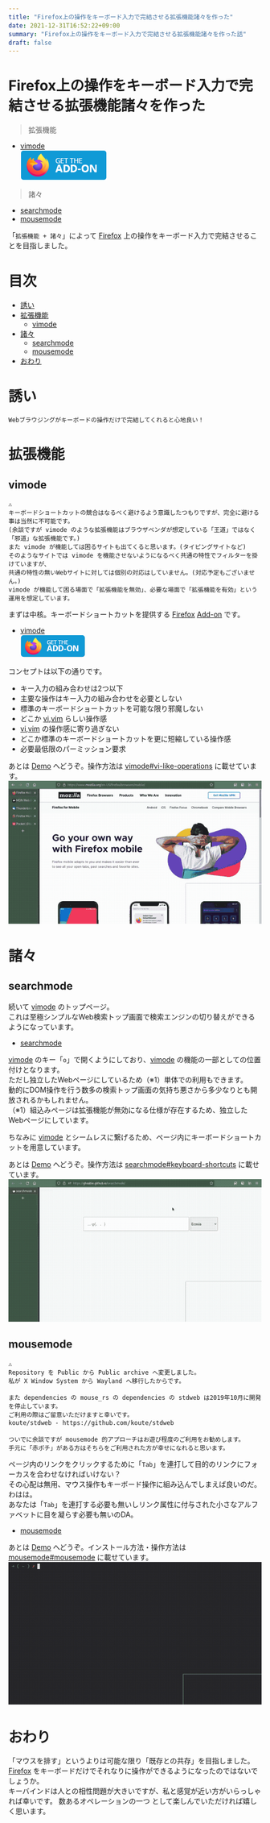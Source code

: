 ```yaml
---
title: "Firefox上の操作をキーボード入力で完結させる拡張機能諸々を作った"
date: 2021-12-31T16:52:22+09:00
summary: "Firefox上の操作をキーボード入力で完結させる拡張機能諸々を作った話"
draft: false
---
```

# Firefox上の操作をキーボード入力で完結させる拡張機能諸々を作った
> 拡張機能
- [vimode](https://addons.mozilla.org/en-US/firefox/addon/vimode/)  
[![get-the-addon](get-the-addon.png)](https://addons.mozilla.org/en-US/firefox/addon/vimode/)

> 諸々
- [searchmode](https://ghsable.github.io/searchmode/)
- [mousemode](https://crates.io/crates/mousemode)

「`拡張機能 + 諸々`」によって [Firefox](https://www.mozilla.org/en-US/firefox/new/) 上の操作をキーボード入力で完結させることを目指しました。

# 目次
* [誘い](#誘い)
* [拡張機能](#拡張機能)
  * [vimode](#vimode)
* [諸々](#諸々)
  * [searchmode](#searchmode)
  * [mousemode](#mousemode)
* [おわり](#おわり)

# 誘い
`Webブラウジングがキーボードの操作だけで完結してくれると心地良い！`  

# 拡張機能

## vimode
```text
⚠️
キーボードショートカットの競合はなるべく避けるよう意識したつもりですが、完全に避ける事は当然に不可能です。
(余談ですが vimode のような拡張機能はブラウザベンダが想定している「王道」ではなく「邪道」な拡張機能です。)
また vimode が機能しては困るサイトも出てくると思います。(タイピングサイトなど)
そのようなサイトでは vimode を機能させないようになるべく共通の特性でフィルターを掛けていますが、
共通の特性の無いWebサイトに対しては個別の対応はしていません。(対応予定もございません。)
vimode が機能して困る場面で「拡張機能を無効」、必要な場面で「拡張機能を有効」という運用を想定しています。
```
まずは中核。キーボードショートカットを提供する [Firefox](https://www.mozilla.org/en-US/firefox/new/) [Add-on](https://addons.mozilla.org/en-US/firefox/) です。
- [vimode](https://addons.mozilla.org/en-US/firefox/addon/vimode/)  
[![get-the-addon-small](get-the-addon-small.png)](https://addons.mozilla.org/en-US/firefox/addon/vimode/)

コンセプトは以下の通りです。
- キー入力の組み合わせは2つ以下
- 主要な操作はキー入力の組み合わせを必要としない
- 標準のキーボードショートカットを可能な限り邪魔しない
- どこか [vi](http://ex-vi.sourceforge.net/),[vim](https://www.vim.org/) らしい操作感
- [vi](http://ex-vi.sourceforge.net/),[vim](https://www.vim.org/) の操作感に寄り過ぎない
- どこか標準のキーボードショートカットを更に短縮している操作感
- 必要最低限のパーミッション要求

あとは [Demo](https://github.com/ghsable/vimode#vimode) へどうぞ。操作方法は [vimode#vi-like-operations](https://github.com/ghsable/vimode#vi-like-operations) に載せています。  
[![demo_vimode](https://raw.githubusercontent.com/ghsable/vimode/main/.readme/images/demo_vimode.gif)](https://raw.githubusercontent.com/ghsable/vimode/main/.readme/images/demo_vimode.mp4)

# 諸々

## searchmode
続いて [vimode](https://addons.mozilla.org/en-US/firefox/addon/vimode/) のトップページ。  
これは至極シンプルなWeb検索トップ画面で検索エンジンの切り替えができるようになっています。  
- [searchmode](https://ghsable.github.io/searchmode/)

[vimode](https://addons.mozilla.org/en-US/firefox/addon/vimode/) のキー「`o`」で開くようにしており、[vimode](https://addons.mozilla.org/en-US/firefox/addon/vimode/) の機能の一部としての位置付けとなります。  
ただし独立したWebページにしているため（※1）単体での利用もできます。  
動的にDOM操作を行う数多の検索トップ画面の気持ち悪さから多少なりとも開放されるかもしれません。  
（※1）組込みページは拡張機能が無効になる仕様が存在するため、独立したWebページにしています。

ちなみに [vimode](https://addons.mozilla.org/en-US/firefox/addon/vimode/) とシームレスに繋げるため、ページ内にキーボードショートカットを用意しています。  

あとは [Demo](https://github.com/ghsable/searchmode#demo) へどうぞ。操作方法は [searchmode#keyboard-shortcuts](https://github.com/ghsable/searchmode#keyboard-shortcuts) に載せています。  
[![demo_searchmode](https://raw.githubusercontent.com/ghsable/searchmode/main/.readme/images/demo_searchmode.gif)](https://raw.githubusercontent.com/ghsable/searchmode/main/.readme/images/demo_searchmode.mp4)

## mousemode
```text
⚠️
Repository を Public から Public archive へ変更しました。
私が X Window System から Wayland へ移行したからです。

また dependencies の mouse_rs の dependencies の stdweb は2019年10月に開発を停止しています。
ご利用の際はご留意いただけますと幸いです。
koute/stdweb - https://github.com/koute/stdweb

ついでに余談ですが mousemode 的アプローチはお遊び程度のご利用をお勧めします。
手元に「赤ポチ」がある方はそちらをご利用された方が幸せになれると思います。
```
ページ内のリンクをクリックするために「`Tab`」を連打して目的のリンクにフォーカスを合わせなければいけない？  
その心配は無用、マウス操作もキーボード操作に組み込んでしまえば良いのだ。わはは。  
あなたは「`Tab`」を連打する必要も無いしリンク属性に付与された小さなアルファベットに目を凝らす必要も無いのDA。  
- [mousemode](https://crates.io/crates/mousemode)

あとは [Demo](https://github.com/ghsable/mousemode#demo) へどうぞ。インストール方法・操作方法は [mousemode#mousemode](https://github.com/ghsable/mousemode#mousemode) に載せています。  
[![demo_mousemode](https://raw.githubusercontent.com/ghsable/mousemode/main/.readme/images/demo_mousemode.gif)](https://raw.githubusercontent.com/ghsable/mousemode/main/.readme/images/demo_mousemode.mp4)

# おわり
「マウスを排す」というよりは可能な限り「既存との共存」を目指しました。  
[Firefox](https://www.mozilla.org/en-US/firefox/new/) をキーボードだけでそれなりに操作ができるようになったのではないでしょうか。  
キーバインドは人との相性問題が大きいですが、私と感覚が近い方がいらっしゃれば幸いです。
数あるオペレーションの一つ として楽しんでいただければ嬉しく思います。
